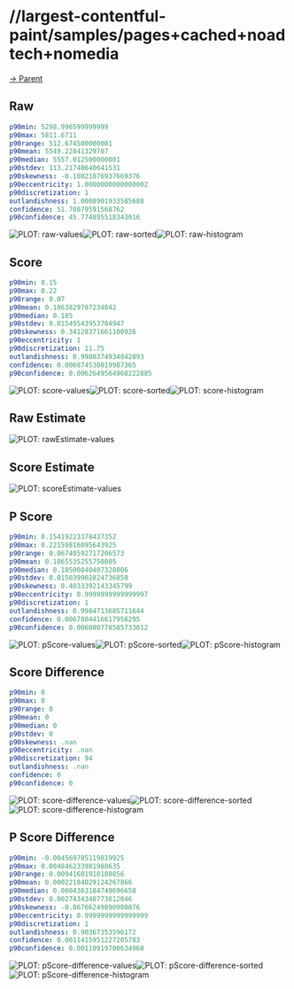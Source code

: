 
# //largest-contentful-paint/samples/pages+cached+noadtech+nomedia

[→ Parent](../..)


## Raw


```yaml
p90min: 5298.996599999999
p90max: 5811.6711
p90range: 512.674500000001
p90mean: 5549.22841329787
p90median: 5557.012500000001
p90stdev: 113.21740640641531
p90skewness: -0.18021876937669376
p90eccentricity: 1.0000000000000002
p90discretization: 1
outlandishness: 1.0008901933585688
confidence: 51.70879591568762
p90confidence: 45.774895518343016

```

![PLOT: raw-values](./raw/values.svg)![PLOT: raw-sorted](./raw/sorted.svg)![PLOT: raw-histogram](./raw/histogram.svg)
## Score


```yaml
p90min: 0.15
p90max: 0.22
p90range: 0.07
p90mean: 0.1863829787234042
p90median: 0.185
p90stdev: 0.01549543953704947
p90skewness: 0.34128371661100926
p90eccentricity: 1
p90discretization: 11.75
outlandishness: 0.9980374934842893
confidence: 0.006874530019987365
p90confidence: 0.0062649564968222885

```

![PLOT: score-values](./score/values.svg)![PLOT: score-sorted](./score/sorted.svg)![PLOT: score-histogram](./score/histogram.svg)
## Raw Estimate

![PLOT: rawEstimate-values](./rawEstimate/values.svg)
## Score Estimate

![PLOT: scoreEstimate-values](./scoreEstimate/values.svg)
## P Score


```yaml
p90min: 0.15419223378437352
p90max: 0.22159816095643925
p90range: 0.06740592717206573
p90mean: 0.1865535255750805
p90median: 0.18500840407328806
p90stdev: 0.015039902824736858
p90skewness: 0.4033392143345799
p90eccentricity: 0.9999999999999997
p90discretization: 1
outlandishness: 0.9984713685711644
confidence: 0.0067804416617956295
p90confidence: 0.006080778585733012

```

![PLOT: pScore-values](./pScore/values.svg)![PLOT: pScore-sorted](./pScore/sorted.svg)![PLOT: pScore-histogram](./pScore/histogram.svg)
## Score Difference


```yaml
p90min: 0
p90max: 0
p90range: 0
p90mean: 0
p90median: 0
p90stdev: 0
p90skewness: .nan
p90eccentricity: .nan
p90discretization: 94
outlandishness: .nan
confidence: 0
p90confidence: 0

```

![PLOT: score-difference-values](./score-difference/values.svg)![PLOT: score-difference-sorted](./score-difference/sorted.svg)![PLOT: score-difference-histogram](./score-difference/histogram.svg)
## P Score Difference


```yaml
p90min: -0.004569785119819925
p90max: 0.004846233981988635
p90range: 0.00941601910180856
p90mean: 0.00022184029124267866
p90median: 0.0004363184749696658
p90stdev: 0.0027434340773612046
p90skewness: -0.06766249890900876
p90eccentricity: 0.9999999999999999
p90discretization: 1
outlandishness: 0.90367353596172
confidence: 0.0011415951227205783
p90confidence: 0.00110919700634968

```

![PLOT: pScore-difference-values](./pScore-difference/values.svg)![PLOT: pScore-difference-sorted](./pScore-difference/sorted.svg)![PLOT: pScore-difference-histogram](./pScore-difference/histogram.svg)